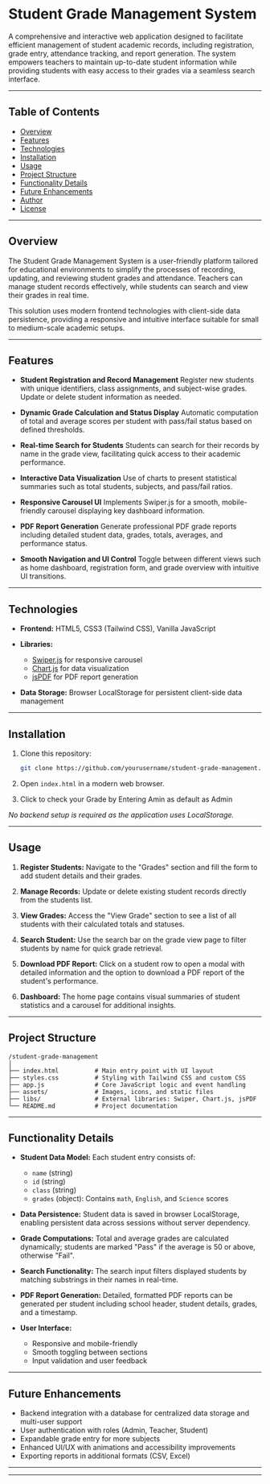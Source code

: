 

# Student Grade Management System

A comprehensive and interactive web application designed to facilitate efficient management of student academic records, including registration, grade entry, attendance tracking, and report generation. The system empowers teachers to maintain up-to-date student information while providing students with easy access to their grades via a seamless search interface.

---

## Table of Contents

* [Overview](#overview)
* [Features](#features)
* [Technologies](#technologies)
* [Installation](#installation)
* [Usage](#usage)
* [Project Structure](#project-structure)
* [Functionality Details](#functionality-details)
* [Future Enhancements](#future-enhancements)
* [Author](#author)
* [License](#license)

---

## Overview

The Student Grade Management System is a user-friendly platform tailored for educational environments to simplify the processes of recording, updating, and reviewing student grades and attendance. Teachers can manage student records effectively, while students can search and view their grades in real time.

This solution uses modern frontend technologies with client-side data persistence, providing a responsive and intuitive interface suitable for small to medium-scale academic setups.

---

## Features

* **Student Registration and Record Management**
  Register new students with unique identifiers, class assignments, and subject-wise grades. Update or delete student information as needed.

* **Dynamic Grade Calculation and Status Display**
  Automatic computation of total and average scores per student with pass/fail status based on defined thresholds.

* **Real-time Search for Students**
  Students can search for their records by name in the grade view, facilitating quick access to their academic performance.

* **Interactive Data Visualization**
  Use of charts to present statistical summaries such as total students, subjects, and pass/fail ratios.

* **Responsive Carousel UI**
  Implements Swiper.js for a smooth, mobile-friendly carousel displaying key dashboard information.

* **PDF Report Generation**
  Generate professional PDF grade reports including detailed student data, grades, totals, averages, and performance status.

* **Smooth Navigation and UI Control**
  Toggle between different views such as home dashboard, registration form, and grade overview with intuitive UI transitions.

---

## Technologies

* **Frontend:** HTML5, CSS3 (Tailwind CSS), Vanilla JavaScript
* **Libraries:**

  * [Swiper.js](https://swiperjs.com/) for responsive carousel
  * [Chart.js](https://www.chartjs.org/) for data visualization
  * [jsPDF](https://github.com/parallax/jsPDF) for PDF report generation
* **Data Storage:** Browser LocalStorage for persistent client-side data management

---

## Installation

1. Clone this repository:

   ```bash
   git clone https://github.com/yourusername/student-grade-management.git
   ```

2. Open `index.html` in a modern web browser.
3. Click to check your Grade by Entering Amin as default as Admin

*No backend setup is required as the application uses LocalStorage.*

---

## Usage

1. **Register Students:**
   Navigate to the "Grades" section and fill the form to add student details and their grades.

2. **Manage Records:**
   Update or delete existing student records directly from the students list.

3. **View Grades:**
   Access the "View Grade" section to see a list of all students with their calculated totals and statuses.

4. **Search Student:**
   Use the search bar on the grade view page to filter students by name for quick grade retrieval.

5. **Download PDF Report:**
   Click on a student row to open a modal with detailed information and the option to download a PDF report of the student's performance.

6. **Dashboard:**
   The home page contains visual summaries of student statistics and a carousel for additional insights.

---

## Project Structure

```
/student-grade-management
│
├── index.html          # Main entry point with UI layout
├── styles.css          # Styling with Tailwind CSS and custom CSS
├── app.js              # Core JavaScript logic and event handling
├── assets/             # Images, icons, and static files
├── libs/               # External libraries: Swiper, Chart.js, jsPDF
└── README.md           # Project documentation
```

---

## Functionality Details

* **Student Data Model:**
  Each student entry consists of:

  * `name` (string)
  * `id` (string)
  * `class` (string)
  * `grades` (object): Contains `math`, `English`, and `Science` scores

* **Data Persistence:**
  Student data is saved in browser LocalStorage, enabling persistent data across sessions without server dependency.

* **Grade Computations:**
  Total and average grades are calculated dynamically; students are marked "Pass" if the average is 50 or above, otherwise "Fail".

* **Search Functionality:**
  The search input filters displayed students by matching substrings in their names in real-time.

* **PDF Report Generation:**
  Detailed, formatted PDF reports can be generated per student including school header, student details, grades, and a timestamp.

* **User Interface:**

  * Responsive and mobile-friendly
  * Smooth toggling between sections
  * Input validation and user feedback

---

## Future Enhancements

* Backend integration with a database for centralized data storage and multi-user support
* User authentication with roles (Admin, Teacher, Student)
* Expandable grade entry for more subjects
* Enhanced UI/UX with animations and accessibility improvements
* Exporting reports in additional formats (CSV, Excel)

---


---

